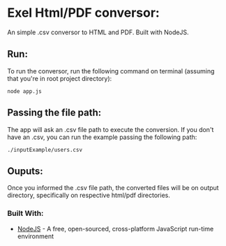 # Exel Html/PDF conversor:

An simple .csv conversor to HTML and PDF. Built with NodeJS.

## Run:

To run the conversor, run the following command on terminal (assuming that you're in root project directory):

```
node app.js
```

## Passing the file path:

The app will ask an .csv file path to execute the conversion. If you don't have an .csv, you can run the example passing the following path:

```
./inputExample/users.csv
```

## Ouputs:

Once you informed the .csv file path, the converted files will be on output directory, specifically on respective html/pdf directories.

### Built With:

- [NodeJS](https://nodejs.dev/) - A free, open-sourced, cross-platform JavaScript run-time environment
